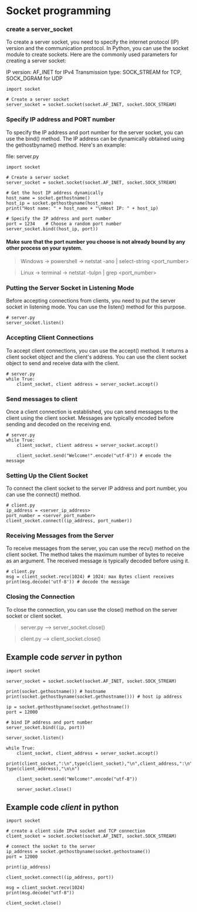 # Socket programming

### create a server_socket
To create a server socket, you need to specify the internet protocol (IP) version and the communication protocol. In Python, you can use the socket module to create sockets. Here are the commonly used parameters for creating a server socket:

IP version: AF_INET for IPv4
Transmission type: SOCK_STREAM for TCP, SOCK_DGRAM for UDP
```
import socket

# Create a server socket
server_socket = socket.socket(socket.AF_INET, socket.SOCK_STREAM)
```

### Specify IP address and PORT number
To specify the IP address and port number for the server socket, you can use the bind() method. The IP address can be dynamically obtained using the gethostbyname() method. Here's an example:

file: server.py
```
import socket

# Create a server socket
server_socket = socket.socket(socket.AF_INET, socket.SOCK_STREAM)

# Get the host IP address dynamically
host_name = socket.gethostname()
host_ip = socket.gethostbyname(host_name)
print("Host name: " + host_name + "\nHost IP: " + host_ip)

# Specify the IP address and port number
port = 1234    # Choose a random port number
server_socket.bind((host_ip, port))
```

#### Make sure that the port number you choose is not already bound by any other process on your system.
<!-- if case code to check this part automatically -->
> Windows -> powershell -> netstat -ano | select-string <port_number> 

> Linux -> terminal -> netstat -tulpn | grep <port_number>

### Putting the Server Socket in Listening Mode
Before accepting connections from clients, you need to put the server socket in listening mode. You can use the listen() method for this purpose.

```
# server.py
server_socket.listen()
```

### Accepting Client Connections
To accept client connections, you can use the accept() method. It returns a client socket object and the client's address. You can use the client socket object to send and receive data with the client.

```
# server.py
while True:
    client_socket, client address = server_socket.accept()
```

### Send messages to client
Once a client connection is established, you can send messages to the client using the client socket. Messages are typically encoded before sending and decoded on the receiving end.

```
# server.py
while True:
    client_socket, client address = server_socket.accept()

    client_socket.send("Welcome!".encode("utf-8")) # encode the message
```

### Setting Up the Client Socket
To connect the client socket to the server IP address and port number, you can use the connect() method.

```
# client.py
ip_address = <server_ip_address>
port_number = <server_port_number>
client_socket.connect((ip_address, port_number))
```

### Receiving Messages from the Server
To receive messages from the server, you can use the recv() method on the client socket. The method takes the maximum number of bytes to receive as an argument. The received message is typically decoded before using it.

```
# client.py
msg = client_socket.recv(1024) # 1024: max Bytes client receives
print(msg.decode('utf-8')) # decode the message
```

### Closing the Connection
To close the connection, you can use the close() method on the server socket or client socket.

> server.py --> server_socket.close()

> client.py --> client_socket.close()

## Example code *server* in python

```
import socket

server_socket = socket.socket(socket.AF_INET, socket.SOCK_STREAM)

print(socket.gethostname()) # hostname
print(socket.gethostbyname(socket.gethostname())) # host ip address

ip = socket.gethostbyname(socket.gethostname())
port = 12000

# bind IP address and port number 
server_socket.bind((ip, port))

server_socket.listen()

while True:
    client_socket, client_address = server_socket.accept()
    print(client_socket,":\n",type(client_socket),"\n",client_address,":\n", type(client_address),"\n\n")

    client_socket.send("Welcome!".encode("utf-8"))
    
    server_socket.close()
```

## Example code *client* in python

```
import socket

# create a client side IPv4 socket and TCP connection
client_socket = socket.socket(socket.AF_INET, socket.SOCK_STREAM)

# connect the socket to the server
ip_address = socket.gethostbyname(socket.gethostname())
port = 12000

print(ip_address)

client_socket.connect((ip_address, port))

msg = client_socket.recv(1024)
print(msg.decode("utf-8"))

client_socket.close()
```
